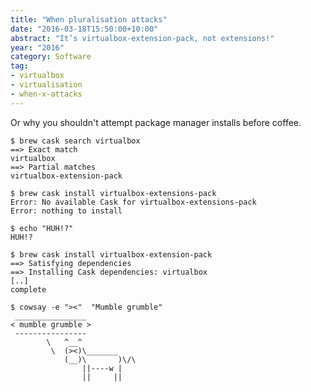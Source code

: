 ```yaml
---
title: "When pluralisation attacks"
date: "2016-03-18T15:50:00+10:00"
abstract: "It’s virtualbox-extension-pack, not extensions!"
year: "2016"
category: Software
tag:
- virtualbox
- virtualisation
- when-x-attacks
---
```

Or why you shouldn't attempt package manager installs before coffee.

    $ brew cask search virtualbox
    ==> Exact match
    virtualbox
    ==> Partial matches
    virtualbox-extension-pack
     
    $ brew cask install virtualbox-extensions-pack
    Error: No available Cask for virtualbox-extensions-pack
    Error: nothing to install
    
    $ echo "HUH!?"
    HUH!?

    $ brew cask install virtualbox-extension-pack
    ==> Satisfying dependencies
    ==> Installing Cask dependencies: virtualbox
    [..]
    complete
    
    $ cowsay -e "><"  "Mumble grumble"
     ________________ 
    < mumble grumble >
     ---------------- 
            \   ^__^
             \  (><)\_______
                (__)\       )\/\
                    ||----w |
                    ||     ||

